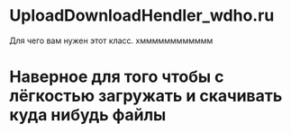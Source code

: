 # UploadDownloadHendler_wdho.ru
 Для чего вам нужен этот класс. хмммммммммммм 
# Наверное для того чтобы с лёгкостью загружать и скачивать куда нибудь файлы 
